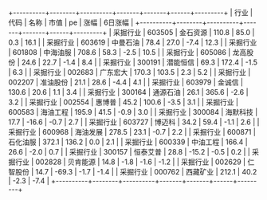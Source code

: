 +----------+--------+----------+-------+-------+------+---------+
|   行业   |  代码  |   名称   | 市值  |  pe   | 涨幅 | 6日涨幅 |
+----------+--------+----------+-------+-------+------+---------+
| 采掘行业 | 603505 | 金石资源 | 110.8 | 85.0  | 0.3  |  16.1   |
| 采掘行业 | 603619 | 中曼石油 | 78.4  | 27.0  | -7.4 |  12.3   |
| 采掘行业 | 601808 | 中海油服 | 708.6 | 58.3  | -2.5 |  10.5   |
| 采掘行业 | 605086 | 龙高股份 | 24.6  | 22.7  | -1.4 |   8.4   |
| 采掘行业 | 300191 | 潜能恒信 | 69.3  | 172.4 | -1.5 |   6.3   |
| 采掘行业 | 002683 | 广东宏大 | 170.3 | 103.5 | 2.3  |   5.2   |
| 采掘行业 | 002207 | 准油股份 | 21.1  | 28.6  | -4.4 |   4.1   |
| 采掘行业 | 603979 |  金诚信  | 130.6 | 20.6  | 1.1  |   3.4   |
| 采掘行业 | 300164 | 通源石油 | 26.1  | 365.6 | -2.6 |   3.2   |
| 采掘行业 | 002554 |  惠博普  | 45.2  | 100.6 | -3.5 |   3.1   |
| 采掘行业 | 600583 | 海油工程 | 195.9 | 41.5  | -0.9 |   3.0   |
| 采掘行业 | 300084 | 海默科技 | 17.7  | -16.6 | -0.7 |   2.7   |
| 采掘行业 | 603727 |  博迈科  | 34.2  | 59.4  | -1.1 |   2.6   |
| 采掘行业 | 600968 | 海油发展 | 278.5 | 23.1  | -0.7 |   2.2   |
| 采掘行业 | 600871 | 石化油服 | 372.1 | 136.2 | 0.0  |   2.1   |
| 采掘行业 | 600339 | 中油工程 | 166.4 | 26.6  | -2.0 |   0.7   |
| 采掘行业 | 300157 | 恒泰艾普 | 28.8  | -15.2 | -0.5 |   0.2   |
| 采掘行业 | 002828 | 贝肯能源 | 14.8  | -1.8  | -1.6 |  -1.2   |
| 采掘行业 | 002629 | 仁智股份 | 14.7  | -69.3 | -1.7 |  -1.4   |
| 采掘行业 | 000762 | 西藏矿业 | 212.1 | 40.2  | -2.3 |  -7.4   |
+----------+--------+----------+-------+-------+------+---------+
